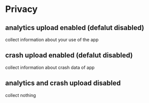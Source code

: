 # Privacy

## analytics upload enabled (defalut disabled)

collect information about  your use of the app

## crash upload enabled (defalut disabled)

collect information about  crash data of app

## analytics and crash upload  disabled

collect nothing
